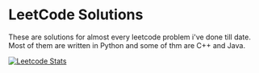 # LeetCode Solutions

These are solutions for almost every leetcode problem i've done till date. Most of them are written in Python and some of thm are C++ and Java. 
<br/>


[![Leetcode Stats](https://leetcard.jacoblin.cool/skyran?theme=nord&font=Inter&ext=heatmap)](https://leetcode.com/aryantri14/)
